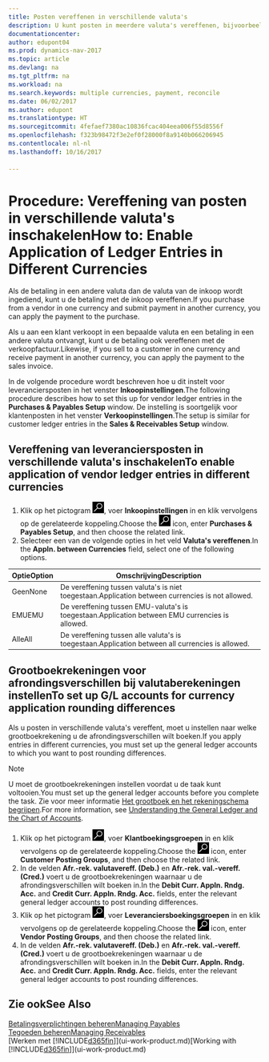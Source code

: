 ```yaml
---
title: Posten vereffenen in verschillende valuta's
description: U kunt posten in meerdere valuta's vereffenen, bijvoorbeeld als u verkoopt in een bepaalde valuta en een betaling in een andere ontvangt.
documentationcenter: 
author: edupont04
ms.prod: dynamics-nav-2017
ms.topic: article
ms.devlang: na
ms.tgt_pltfrm: na
ms.workload: na
ms.search.keywords: multiple currencies, payment, reconcile
ms.date: 06/02/2017
ms.author: edupont
ms.translationtype: HT
ms.sourcegitcommit: 4fefaef7380ac10836fcac404eea006f55d8556f
ms.openlocfilehash: f323b98472f3e2ef0f28000f8a9140b066206945
ms.contentlocale: nl-nl
ms.lasthandoff: 10/16/2017

---
```

# <a name="how-to-enable-application-of-ledger-entries-in-different-currencies"></a><span data-ttu-id="9f584-103">Procedure: Vereffening van posten in verschillende valuta's inschakelen</span><span class="sxs-lookup"><span data-stu-id="9f584-103">How to: Enable Application of Ledger Entries in Different Currencies</span></span>
<span data-ttu-id="9f584-104">Als de betaling in een andere valuta dan de valuta van de inkoop wordt ingediend, kunt u de betaling met de inkoop vereffenen.</span><span class="sxs-lookup"><span data-stu-id="9f584-104">If you purchase from a vendor in one currency and submit payment in another currency, you can apply the payment to the purchase.</span></span>

<span data-ttu-id="9f584-105">Als u aan een klant verkoopt in een bepaalde valuta en een betaling in een andere valuta ontvangt, kunt u de betaling ook vereffenen met de verkoopfactuur.</span><span class="sxs-lookup"><span data-stu-id="9f584-105">Likewise, if you sell to a customer in one currency and receive payment in another currency, you can apply the payment to the sales invoice.</span></span>

<span data-ttu-id="9f584-106">In de volgende procedure wordt beschreven hoe u dit instelt voor leveranciersposten in het venster **Inkoopinstellingen**.</span><span class="sxs-lookup"><span data-stu-id="9f584-106">The following procedure describes how to set this up for vendor ledger entries in the **Purchases & Payables Setup** window.</span></span> <span data-ttu-id="9f584-107">De instelling is soortgelijk voor klantenposten in het venster **Verkoopinstellingen**.</span><span class="sxs-lookup"><span data-stu-id="9f584-107">The setup is similar for customer ledger entries in the **Sales & Receivables Setup** window.</span></span>

## <a name="to-enable-application-of-vendor-ledger-entries-in-different-currencies"></a><span data-ttu-id="9f584-108">Vereffening van leveranciersposten in verschillende valuta's inschakelen</span><span class="sxs-lookup"><span data-stu-id="9f584-108">To enable application of vendor ledger entries in different currencies</span></span>
1. <span data-ttu-id="9f584-109">Klik op het pictogram ![Zoeken naar pagina of rapport](media/ui-search/search_small.png "pictogram Zoeken naar pagina of rapport"), voer **Inkoopinstellingen** in en klik vervolgens op de gerelateerde koppeling.</span><span class="sxs-lookup"><span data-stu-id="9f584-109">Choose the ![Search for Page or Report](media/ui-search/search_small.png "Search for Page or Report icon") icon, enter **Purchases & Payables Setup**, and then choose the related link.</span></span>
2. <span data-ttu-id="9f584-110">Selecteer een van de volgende opties in het veld **Valuta's vereffenen**.</span><span class="sxs-lookup"><span data-stu-id="9f584-110">In the **Appln. between Currencies** field, select one of the following options.</span></span>

| <span data-ttu-id="9f584-111">Optie</span><span class="sxs-lookup"><span data-stu-id="9f584-111">Option</span></span> | <span data-ttu-id="9f584-112">Omschrijving</span><span class="sxs-lookup"><span data-stu-id="9f584-112">Description</span></span> |
| --- | --- |
| <span data-ttu-id="9f584-113">Geen</span><span class="sxs-lookup"><span data-stu-id="9f584-113">None</span></span> |<span data-ttu-id="9f584-114">De vereffening tussen valuta's is niet toegestaan.</span><span class="sxs-lookup"><span data-stu-id="9f584-114">Application between currencies is not allowed.</span></span> |
| <span data-ttu-id="9f584-115">EMU</span><span class="sxs-lookup"><span data-stu-id="9f584-115">EMU</span></span> |<span data-ttu-id="9f584-116">De vereffening tussen EMU-valuta's is toegestaan.</span><span class="sxs-lookup"><span data-stu-id="9f584-116">Application between EMU currencies is allowed.</span></span> |
| <span data-ttu-id="9f584-117">Alle</span><span class="sxs-lookup"><span data-stu-id="9f584-117">All</span></span> |<span data-ttu-id="9f584-118">De vereffening tussen alle valuta's is toegestaan.</span><span class="sxs-lookup"><span data-stu-id="9f584-118">Application between all currencies is allowed.</span></span> |

## <a name="to-set-up-gl-accounts-for-currency-application-rounding-differences"></a><span data-ttu-id="9f584-119">Grootboekrekeningen voor afrondingsverschillen bij valutaberekeningen instellen</span><span class="sxs-lookup"><span data-stu-id="9f584-119">To set up G/L accounts for currency application rounding differences</span></span>  
<span data-ttu-id="9f584-120">Als u posten in verschillende valuta's vereffent, moet u instellen naar welke grootboekrekening u de afrondingsverschillen wilt boeken.</span><span class="sxs-lookup"><span data-stu-id="9f584-120">If you apply entries in different currencies, you must set up the general ledger accounts to which you want to post rounding differences.</span></span>  

> [!NOTE]  
>  <span data-ttu-id="9f584-121">U moet de grootboekrekeningen instellen voordat u de taak kunt voltooien.</span><span class="sxs-lookup"><span data-stu-id="9f584-121">You must set up the general ledger accounts before you complete the task.</span></span> <span data-ttu-id="9f584-122">Zie voor meer informatie [Het grootboek en het rekeningschema begrijpen](finance-general-ledger.md).</span><span class="sxs-lookup"><span data-stu-id="9f584-122">For more information, see [Understanding the General Ledger and the Chart of Accounts](finance-general-ledger.md).</span></span>

1. <span data-ttu-id="9f584-123">Klik op het pictogram ![Zoeken naar pagina of rapport](media/ui-search/search_small.png "pictogram Zoeken naar pagina of rapport"), voer **Klantboekingsgroepen** in en klik vervolgens op de gerelateerde koppeling.</span><span class="sxs-lookup"><span data-stu-id="9f584-123">Choose the ![Search for Page or Report](media/ui-search/search_small.png "Search for Page or Report icon") icon, enter **Customer Posting Groups**, and then choose the related link.</span></span>  
2. <span data-ttu-id="9f584-124">In de velden **Afr.-rek. valutavereff. (Deb.)** en  **Afr.-rek. val.-vereff. (Cred.)** voert u de grootboekrekeningen waarnaar u de afrondingsverschillen wilt boeken in.</span><span class="sxs-lookup"><span data-stu-id="9f584-124">In the **Debit Curr. Appln. Rndg. Acc.** and **Credit Curr. Appln. Rndg. Acc.** fields, enter the relevant general ledger accounts to post rounding differences.</span></span>  
3. <span data-ttu-id="9f584-125">Klik op het pictogram ![Zoeken naar pagina of rapport](media/ui-search/search_small.png "pictogram Zoeken naar pagina of rapport"), voer **Leveranciersboekingsgroepen** in en klik vervolgens op de gerelateerde koppeling.</span><span class="sxs-lookup"><span data-stu-id="9f584-125">Choose the ![Search for Page or Report](media/ui-search/search_small.png "Search for Page or Report icon") icon, enter **Vendor Posting Groups**, and then choose the related link.</span></span>  
4. <span data-ttu-id="9f584-126">In de velden **Afr.-rek. valutavereff. (Deb.)** en  **Afr.-rek. val.-vereff. (Cred.)** voert u de grootboekrekeningen waarnaar u de afrondingsverschillen wilt boeken in.</span><span class="sxs-lookup"><span data-stu-id="9f584-126">In the **Debit Curr. Appln. Rndg. Acc.** and **Credit Curr. Appln. Rndg. Acc.** fields, enter the relevant general ledger accounts to post rounding differences.</span></span>  

## <a name="see-also"></a><span data-ttu-id="9f584-127">Zie ook</span><span class="sxs-lookup"><span data-stu-id="9f584-127">See Also</span></span>
[<span data-ttu-id="9f584-128">Betalingsverplichtingen beheren</span><span class="sxs-lookup"><span data-stu-id="9f584-128">Managing Payables</span></span>](payables-manage-payables.md)  
[<span data-ttu-id="9f584-129">Tegoeden beheren</span><span class="sxs-lookup"><span data-stu-id="9f584-129">Managing Receivables</span></span>](receivables-manage-receivables.md)  
<span data-ttu-id="9f584-130">[Werken met [!INCLUDE[d365fin](includes/d365fin_md.md)]](ui-work-product.md)</span><span class="sxs-lookup"><span data-stu-id="9f584-130">[Working with [!INCLUDE[d365fin](includes/d365fin_md.md)]](ui-work-product.md)</span></span>

